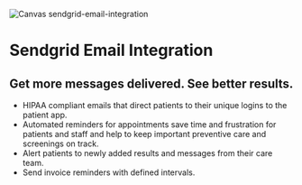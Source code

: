 ![Canvas sendgrid-email-integration](https://images.prismic.io/canvas-website/ZtIAuUaF0TcGJmgT_6632a09e-f983-4902-b2c9-3b4329d23b11.png?auto=format,compress)

# Sendgrid Email Integration

## Get more messages delivered. See better results.
- HIPAA compliant emails that direct patients to their unique logins to the patient app.
- Automated reminders for appointments save time and frustration for patients and staff and help to keep important preventive care and screenings on track.
- Alert patients to newly added results and messages from their care team.
- Send invoice reminders with defined intervals.
